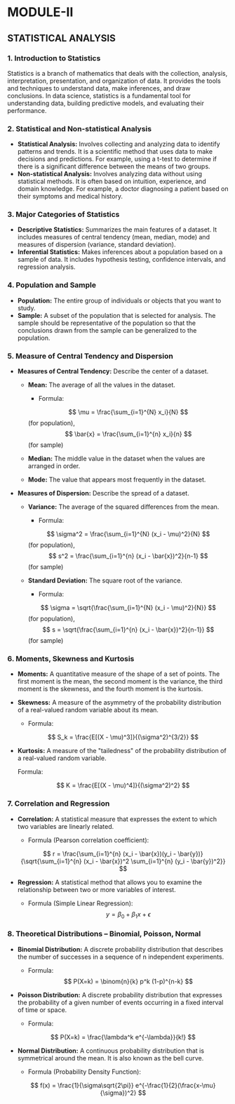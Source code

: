 # MODULE-II
## STATISTICAL ANALYSIS

### 1. Introduction to Statistics
Statistics is a branch of mathematics that deals with the collection, analysis, interpretation, presentation, and organization of data. It provides the tools and techniques to understand data, make inferences, and draw conclusions. In data science, statistics is a fundamental tool for understanding data, building predictive models, and evaluating their performance.

### 2. Statistical and Non-statistical Analysis
- **Statistical Analysis:** Involves collecting and analyzing data to identify patterns and trends. It is a scientific method that uses data to make decisions and predictions. For example, using a t-test to determine if there is a significant difference between the means of two groups.
- **Non-statistical Analysis:** Involves analyzing data without using statistical methods. It is often based on intuition, experience, and domain knowledge. For example, a doctor diagnosing a patient based on their symptoms and medical history.

### 3. Major Categories of Statistics
- **Descriptive Statistics:** Summarizes the main features of a dataset. It includes measures of central tendency (mean, median, mode) and measures of dispersion (variance, standard deviation).
- **Inferential Statistics:** Makes inferences about a population based on a sample of data. It includes hypothesis testing, confidence intervals, and regression analysis.

### 4. Population and Sample
- **Population:** The entire group of individuals or objects that you want to study.
- **Sample:** A subset of the population that is selected for analysis. The sample should be representative of the population so that the conclusions drawn from the sample can be generalized to the population.

### 5. Measure of Central Tendency and Dispersion
- **Measures of Central Tendency:** Describe the center of a dataset.
    - **Mean:** The average of all the values in the dataset.
        - Formula: 

         $$ \mu = \frac{\sum_{i=1}^{N} x_i}{N} $$ (for population), $$ \bar{x} = \frac{\sum_{i=1}^{n} x_i}{n} $$ 
         (for sample)
    - **Median:** The middle value in the dataset when the values are arranged in order.
    - **Mode:** The value that appears most frequently in the dataset.
- **Measures of Dispersion:** Describe the spread of a dataset.
    - **Variance:** The average of the squared differences from the mean.
        - Formula: 

        $$ \sigma^2 = \frac{\sum_{i=1}^{N} (x_i - \mu)^2}{N} $$ (for population), $$ s^2 = \frac{\sum_{i=1}^{n} (x_i - \bar{x})^2}{n-1} $$
         (for sample)
    - **Standard Deviation:** The square root of the variance.
        - Formula:

         $$ \sigma = \sqrt{\frac{\sum_{i=1}^{N} (x_i - \mu)^2}{N}} $$ (for population), $$ s = \sqrt{\frac{\sum_{i=1}^{n} (x_i - \bar{x})^2}{n-1}} $$ 
         (for sample)

### 6. Moments, Skewness and Kurtosis
- **Moments:** A quantitative measure of the shape of a set of points. The first moment is the mean, the second moment is the variance, the third moment is the skewness, and the fourth moment is the kurtosis.
- **Skewness:** A measure of the asymmetry of the probability distribution of a real-valued random variable about its mean.
    - Formula:

     $$ S_k = \frac{E[(X - \mu)^3]}{(\sigma^2)^{3/2}} $$

- **Kurtosis:** A measure of the "tailedness" of the probability distribution of a real-valued random variable.
    
     Formula: 

    $$ K = \frac{E[(X - \mu)^4]}{(\sigma^2)^2} $$

### 7. Correlation and Regression
- **Correlation:** A statistical measure that expresses the extent to which two variables are linearly related.
    - Formula (Pearson correlation coefficient):
    
     $$ r = \frac{\sum_{i=1}^{n} (x_i - \bar{x})(y_i - \bar{y})}{\sqrt{\sum_{i=1}^{n} (x_i - \bar{x})^2 \sum_{i=1}^{n} (y_i - \bar{y})^2}} $$

- **Regression:** A statistical method that allows you to examine the relationship between two or more variables of interest.
    - Formula (Simple Linear Regression):
     $$ y = \beta_0 + \beta_1 x + \epsilon $$

### 8. Theoretical Distributions – Binomial, Poisson, Normal
- **Binomial Distribution:** A discrete probability distribution that describes the number of successes in a sequence of n independent experiments.
    - Formula: 
    $$ P(X=k) = \binom{n}{k} p^k (1-p)^{n-k} $$

- **Poisson Distribution:** A discrete probability distribution that expresses the probability of a given number of events occurring in a fixed interval of time or space.
    - Formula: 
    
    $$ P(X=k) = \frac{\lambda^k e^{-\lambda}}{k!} $$

- **Normal Distribution:** A continuous probability distribution that is symmetrical around the mean. It is also known as the bell curve.
    - Formula (Probability Density Function):
    
     $$ f(x) = \frac{1}{\sigma\sqrt{2\pi}} e^{-\frac{1}{2}(\frac{x-\mu}{\sigma})^2} $$





